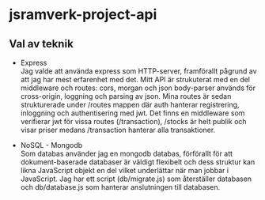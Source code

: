 # jsramverk-project-api

## Val av teknik
- Express  
Jag valde att använda express som HTTP-server, framförallt pågrund av att jag har mest erfarenhet med det. Mitt API är strukuterat med en del middleware och routes: cors, morgan och json body-parser används för cross-origin, loggning och parsing av json. Mina routes är sedan strukturerade under /routes mappen där auth hanterar registrering, inloggning och authentisering med jwt. Det finns en middleware som verifierar jwt för vissa routes (/transaction), /stocks är helt publik och visar priser medans /transaction hanterar alla transaktioner.

- NoSQL - Mongodb  
Som databas använder jag en mongodb databas, förförallt för att dokument-baserade databaser är väldigt flexibelt och dess struktur kan likna JavaScript objekt en del vilket underlättar när man jobbar i JavaScript. Jag har ett script (db/migrate.js) som återställer databasen och db/database.js som hanterar anslutningen till databasen.
